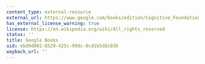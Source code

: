 ```yaml
---
content_type: external-resource
external_url: https://www.google.com/books/edition/Cognitive_Foundations_of_Musical_Pitch/aJDEVqyArr4C?hl=en&gbpv=0
has_external_license_warning: true
license: https://en.wikipedia.org/wiki/All_rights_reserved
status: ''
title: Google Books
uid: ebd9d002-8529-425c-99dc-0cd1b5d8c036
wayback_url: ''
---
```

